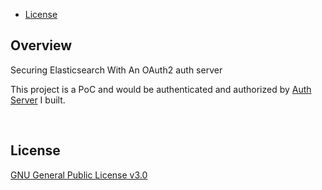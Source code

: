 
- [License](https://github.com/malike/elasticsearch-oauth2-auth-plugin/blob/master/LICENSE)


## Overview

Securing Elasticsearch With An OAuth2 auth server

This project is a PoC and would be authenticated and authorized by [Auth Server](http://malike.github.io/Spring-Security-OAuth2/) I built.



<br>

## License

[GNU General Public License v3.0](https://github.com/malike/elasticsearch-oauth2-auth-plugin/blob/master/LICENSE)
